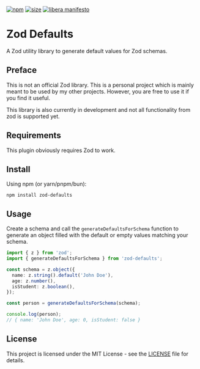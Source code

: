 [npm]: https://img.shields.io/npm/v/zod-defaults
[npm-url]: https://www.npmjs.com/package/zod-defaults
[size]: https://packagephobia.now.sh/badge?p=zod-defaults
[size-url]: https://packagephobia.now.sh/result?p=zod-defaults

[![npm][npm]][npm-url]
[![size][size]][size-url]
[![libera manifesto](https://img.shields.io/badge/libera-manifesto-lightgrey.svg)](https://liberamanifesto.com)

# Zod Defaults

A Zod utility library to generate default values for Zod schemas.

## Preface

This is not an official Zod library. This is a personal project which is mainly meant
to be used by my other projects. However, you are free to use it if you find it useful.

This library is also currently in development and not all functionality from zod is
supported yet.

## Requirements

This plugin obviously requires Zod to work.

## Install

Using npm (or yarn/pnpm/bun):
```shell
npm install zod-defaults
```

## Usage

Create a schema and call the `generateDefaultsForSchema` function to generate an object
filled with the default or empty values matching your schema.

```typescript
import { z } from 'zod';
import { generateDefaultsForSchema } from 'zod-defaults';

const schema = z.object({
  name: z.string().default('John Doe'),
  age: z.number(),
  isStudent: z.boolean(),
});

const person = generateDefaultsForSchema(schema);

console.log(person);
// { name: 'John Doe', age: 0, isStudent: false }
```

## License

This project is licensed under the MIT License - see the [LICENSE](LICENSE) file for details.